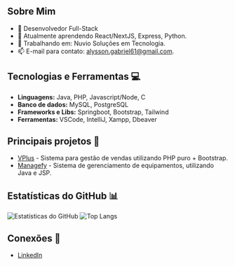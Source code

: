 ## Sobre Mim 
- 🚀 Desenvolvedor Full-Stack
- 🌱 Atualmente aprendendo React/NextJS, Express, Python.
- 💼 Trabalhando em: Nuvio Soluções em Tecnologia.
- 📫 E-mail para contato: [alysson.gabriel61@gmail.com](alysson.gabriel61@gmail.com).

## Tecnologias e Ferramentas 💻
- **Linguagens:** Java, PHP, Javascript/Node, C
- **Banco de dados:** MySQL, PostgreSQL
- **Frameworks e Libs:** Springboot, Bootstrap, Tailwind
- **Ferramentas:** VSCode, IntelliJ, Xampp, Dbeaver

## Principais projetos 🚀
- [VPlus](https://github.com/alyssongab/vendaplus) - Sistema para gestão de vendas utilizando PHP puro + Bootstrap.
- [Managefy](https://github.com/alyssongab/managefy) - Sistema de gerenciamento de equipamentos, utilizando Java e JSP.

## Estatísticas do GitHub 📊
![Estatísticas do GitHub](https://github-readme-stats.vercel.app/api?username=alyssongab&show_icons=true&theme=dark)
![Top Langs](https://github-readme-stats.vercel.app/api/top-langs/?username=alyssongab&layout=compact&langs_count=8&theme=dark)

## Conexões 🛜
- [LinkedIn](https://linkedin.com/in/alyssongab)



